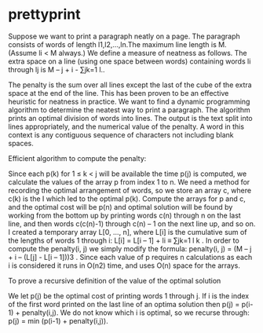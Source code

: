 prettyprint
===========

Suppose we want to print a paragraph neatly on a page. The paragraph consists of words of length l1,l2,…,ln.The maximum line length is M. (Assume li < M always.) We define a measure of neatness as follows. The extra space on a line (using one space between words) containing words li through lj  is 
M – j + i - ∑jk=1 l..

The penalty is the sum over all lines except the last of the cube of the extra space at the end of the line. This has been proven to be an effective heuristic for neatness in practice. We want to find a dynamic programming algorithm to determine the neatest way to print a paragraph. The algorithm prints an optimal division of words into lines. The output is the text split into lines appropriately, and the numerical value of the penalty. A word in this context is any contiguous sequence of characters not including blank spaces.

Efficient algorithm to compute the penalty:

Since each p(k) for 1 ≤ k < j will be available the time p(j) is computed, we calculate the values of the array p from index 1 to n.  We need a method for recording the optimal arrangement of words, so we store an array c, where c(k) is the I which led to the optimal p(k).  Compute the arrays for p and c, and the optimal cost will be p(n) and optimal solution will be found by working from the bottom up by printing words c(n) through n on the last line, and then words c(c(n)-1) through c(n) – 1 on the next line up, and so on.  I created a temporary array L[0, …, n], where L[i] is the cumulative sum of the lengths of words 1 through i:  L[i] = L[i – 1] + li ≡ ∑jk=1 l k .  In order to compute the penalty(i, j) we simply modify the formula: penalty(i, j) = (M – j + i – (L[j] - L[i – 1]))3 .  Since each value of p requires n calculations as each i is considered it runs in O(n2) time, and uses O(n) space for the arrays.

To prove a recursive definition of the value of the optimal solution

We let p(j) be the optimal cost of printing words 1 through j.  If i is the index of the first word printed on the last line of an optima solution then p(j) = p(i-1) + penalty(i,j).  We do not know which i is optimal, so we recurse through: p(j) = min (p(i-1) + penalty(i,j)). 

